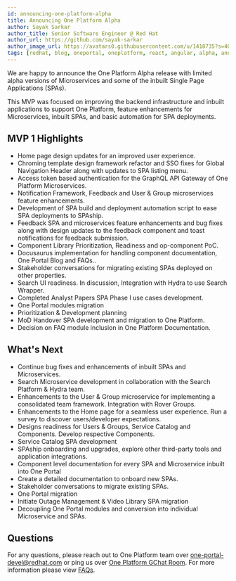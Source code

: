 ```yaml
---
id: announcing-one-platform-alpha
title: Announcing One Platform Alpha
author: Sayak Sarkar
author_title: Senior Software Engineer @ Red Hat
author_url: https://github.com/sayak-sarkar
author_image_url: https://avatars0.githubusercontent.com/u/1418735?s=400&v=4
tags: [redhat, blog, oneportal, oneplatform, react, angular, alpha, announcement, spaship]
---
```

We are happy to announce the One Platform Alpha release with limited alpha versions of Microservices and some of the inbuilt Single Page Applications (SPAs).

This MVP was focused on improving the backend infrastructure and inbuilt applications to support One Platform, feature enhancements for Microservices, inbuilt SPAs, and basic automation for  SPA deployments.

## MVP 1 Highlights

- Home page design updates for an improved user experience.
- Chroming template design framework refactor and SSO fixes for Global Navigation Header along with updates to SPA listing menu.
- Access token based authentication for the GraphQL API Gateway of One Platform Microservices.
- Notification Framework, Feedback and User & Group microservices feature enhancements.
- Development of SPA build and deployment automation script to ease SPA deployments to SPAship.
- Feedback SPA and microservices feature enhancements and bug fixes along with design updates to the feedback component and toast notifications for feedback submission.
- Component Library Prioritization, Readiness and op-component PoC.
- Docusaurus implementation for handling component documentation, One Portal Blog and FAQs..
- Stakeholder conversations for migrating existing SPAs deployed on other properties.
- Search UI readiness. In discussion, Integration with Hydra to use Search Wrapper.
- Completed Analyst Papers SPA Phase I use cases development.
- One Portal modules migration
- Prioritization & Development planning
- MoD Handover SPA development and migration to One Platform.
- Decision on FAQ module inclusion in One Platform Documentation.

## What's Next

- Continue bug fixes and enhancements of inbuilt SPAs and Microservices.
- Search Microservice development in collaboration with the Search Platform & Hydra team.
- Enhancements to the User & Group microservice for implementing a consolidated team framework. Integration with Rover Groups.
- Enhancements to the Home page for a seamless user experience. Run a survey to discover users/developer expectations.
- Designs readiness for Users & Groups, Service Catalog and Components. Develop respective Components.
- Service Catalog SPA development
- SPAship onboarding and upgrades, explore other third-party tools and application integrations.
- Component level documentation for every SPA and Microservice inbuilt into One Portal
- Create a detailed documentation to onboard new SPAs.
- Stakeholder conversations to migrate existing SPAs.
- One Portal migration
- Initiate Outage Management & Video Library SPA migration
- Decoupling One Portal modules and conversion into individual Microservice and SPAs.

## Questions

For any questions, please reach out to One Platform team over [one-portal-devel@redhat.com](mailto:one-portal-devel@redhat.com) or ping us over [One Platform GChat Room](https://chat.google.com/room/AAAAF4M7oZE).
For more information please view [FAQs](/docs/faqs).
